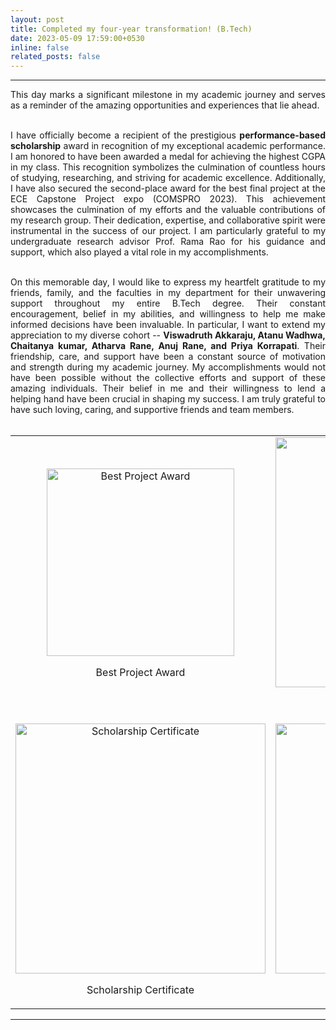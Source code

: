 ```yaml
---
layout: post
title: Completed my four-year transformation! (B.Tech)
date: 2023-05-09 17:59:00+0530
inline: false
related_posts: false
---
```


---

<div style="text-align: justify;">
This day marks a significant milestone in my academic journey and serves as a reminder of the amazing opportunities and experiences that lie ahead. <br/> <br/>

I have officially become a recipient of the prestigious <strong>performance-based scholarship</strong> award in recognition of my exceptional academic performance. I am honored to have been awarded a medal for achieving the highest CGPA in my class. This recognition symbolizes the culmination of countless hours of studying, researching, and striving for academic excellence. Additionally, I have also secured the second-place award for the best final project at the ECE Capstone Project expo (COMSPRO 2023). This achievement showcases the culmination of my efforts and the valuable contributions of my research group. Their dedication, expertise, and collaborative spirit were instrumental in the success of our project. I am particularly grateful to my undergraduate research advisor Prof. Rama Rao for his guidance and support, which also played a vital role in my accomplishments. <br/> <br/>

On this memorable day, I would like to express my heartfelt gratitude to my friends, family, and the faculties in my department for their unwavering support throughout my entire B.Tech degree. Their constant encouragement, belief in my abilities, and willingness to help me make informed decisions have been invaluable. In particular, I want to extend my appreciation to my diverse cohort -- <strong>Viswadruth Akkaraju, Atanu Wadhwa, Chaitanya kumar, Atharva Rane, Anuj Rane, and Priya Korrapati</strong>. Their friendship, care, and support have been a constant source of motivation and strength during my academic journey. My accomplishments would not have been possible without the collective efforts and support of these amazing individuals. Their belief in me and their willingness to lend a helping hand have been crucial in shaping my success. I am truly grateful to have such loving, caring, and supportive friends and team members. <br/> <br/>
</div>

<table>
  <tr>
    <td>
        <div style="text-align: center;">
            <img src="../../assets/img/BestProjectAward.jpg" alt="Best Project Award" width="300">
            <p>Best Project Award</p>
        </div>
    </td>
    <td>
        <div style="text-align: center;">
            <img src="../../assets/img/Best Project Award Certificate.jpg" alt="Best Project Award Certificate" width="400">
            <p>Best Project Award Certificate</p>
        </div>
    </td>
  </tr>
  <tr>
    <td>
        <div style="text-align: center;">
            <img src="../../assets/img/ScholarshipCertificate.jpg" alt="Scholarship Certificate" width="400">
            <p>Scholarship Certificate</p>
        </div>
    </td>
    <td>
        <div style="text-align: center;">
            <img src="../../assets/img/HighCGPARecognitionCertificatewithMedal.jpg" alt="Certificate of Recognition" width="400">
            <p>Certificate of Recognition</p>
        </div>
    </td>
  </tr>
</table>



---